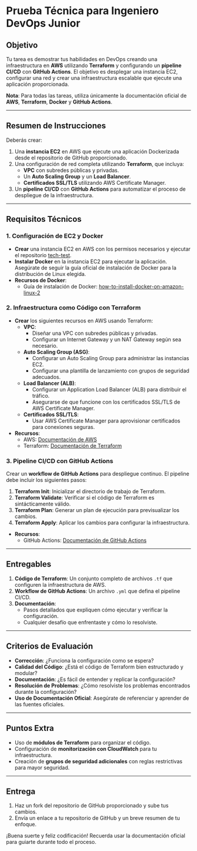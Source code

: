 # Prueba Técnica para Ingeniero DevOps Junior

## Objetivo

Tu tarea es demostrar tus habilidades en DevOps creando una infraestructura en **AWS** utilizando **Terraform** y configurando un **pipeline CI/CD** con **GitHub Actions**. El objetivo es desplegar una instancia EC2, configurar una red y crear una infraestructura escalable que ejecute una aplicación proporcionada.

**Nota**: Para todas las tareas, utiliza únicamente la documentación oficial de **AWS**, **Terraform**, **Docker** y **GitHub Actions**.

---

## Resumen de Instrucciones

Deberás crear:

1. Una **instancia EC2** en AWS que ejecute una aplicación Dockerizada desde el repositorio de GitHub proporcionado.
2. Una configuración de red completa utilizando **Terraform**, que incluya:
    - **VPC** con subredes públicas y privadas.
    - Un **Auto Scaling Group** y un **Load Balancer**.
    - **Certificados SSL/TLS** utilizando AWS Certificate Manager.
3. Un **pipeline CI/CD** con **GitHub Actions** para automatizar el proceso de despliegue de la infraestructura.

---

## Requisitos Técnicos

### 1. Configuración de EC2 y Docker

- **Crear** una instancia EC2 en AWS con los permisos necesarios y ejecutar el repositorio [tech-test](https://github.com/cloud-craftman/tech-test/edit/main/README.md).
- **Instalar Docker** en la instancia EC2 para ejecutar la aplicación. Asegúrate de seguir la guía oficial de instalación de Docker para la distribución de Linux elegida.
- **Recursos de Docker**:
    - Guía de instalación de Docker: [how-to-install-docker-on-amazon-linux-2](https://www.cyberciti.biz/faq/how-to-install-docker-on-amazon-linux-2/)

### 2. Infraestructura como Código con Terraform

- **Crear** los siguientes recursos en AWS usando Terraform:
    - **VPC**:
        - Diseñar una VPC con subredes públicas y privadas.
        - Configurar un Internet Gateway y un NAT Gateway según sea necesario.
    - **Auto Scaling Group (ASG)**:
        - Configurar un Auto Scaling Group para administrar las instancias EC2.
        - Configurar una plantilla de lanzamiento con grupos de seguridad adecuados.
    - **Load Balancer (ALB)**:
        - Configurar un Application Load Balancer (ALB) para distribuir el tráfico.
        - Asegurarse de que funcione con los certificados SSL/TLS de AWS Certificate Manager.
    - **Certificados SSL/TLS**:
        - Usar AWS Certificate Manager para aprovisionar certificados para conexiones seguras.
- **Recursos**:
    - AWS: [Documentación de AWS](https://docs.aws.amazon.com/)
    - Terraform: [Documentación de Terraform](https://registry.terraform.io/providers/hashicorp/aws/latest/docs)

### 3. Pipeline CI/CD con GitHub Actions

Crear un **workflow de GitHub Actions** para despliegue continuo. El pipeline debe incluir los siguientes pasos:

1. **Terraform Init**: Inicializar el directorio de trabajo de Terraform.
2. **Terraform Validate**: Verificar si el código de Terraform es sintácticamente válido.
3. **Terraform Plan**: Generar un plan de ejecución para previsualizar los cambios.
4. **Terraform Apply**: Aplicar los cambios para configurar la infraestructura.

- **Recursos**:
    - GitHub Actions: [Documentación de GitHub Actions](https://docs.github.com/en/actions)

---

## Entregables

1. **Código de Terraform**: Un conjunto completo de archivos `.tf` que configuren la infraestructura de AWS.
2. **Workflow de GitHub Actions**: Un archivo `.yml` que defina el pipeline CI/CD.
3. **Documentación**:
    - Pasos detallados que expliquen cómo ejecutar y verificar la configuración.
    - Cualquier desafío que enfrentaste y cómo lo resolviste.

---

## Criterios de Evaluación

- **Corrección**: ¿Funciona la configuración como se espera?
- **Calidad del Código**: ¿Está el código de Terraform bien estructurado y modular?
- **Documentación**: ¿Es fácil de entender y replicar la configuración?
- **Resolución de Problemas**: ¿Cómo resolviste los problemas encontrados durante la configuración?
- **Uso de Documentación Oficial**: Asegúrate de referenciar y aprender de las fuentes oficiales.

---

## Puntos Extra

- Uso de **módulos de Terraform** para organizar el código.
- Configuración de **monitorización con CloudWatch** para tu infraestructura.
- Creación de **grupos de seguridad adicionales** con reglas restrictivas para mayor seguridad.

---

## Entrega

1. Haz un fork del repositorio de GitHub proporcionado y sube tus cambios.
2. Envía un enlace a tu repositorio de GitHub y un breve resumen de tu enfoque.

¡Buena suerte y feliz codificación! Recuerda usar la documentación oficial para guiarte durante todo el proceso.
